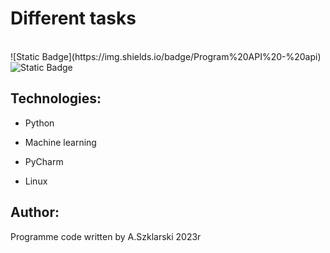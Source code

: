 # Different tasks

<br>
![Static Badge](https://img.shields.io/badge/Program%20API%20-%20api)
<img alt="Static Badge" src="https://img.shields.io/badge/List%20of%20name%20(HTML%20%26%20argv)%20-%20thml?labelColor=blue&color=blue">


<br>


## Technologies:
<ul>
<li><p>Python</p></li>
<li><p>Machine learning</p></li>
<li><p>PyCharm</p></li>
<li><p>Linux</p></li>
</ul>

## Author:
Programme code written by A.Szklarski 2023r




